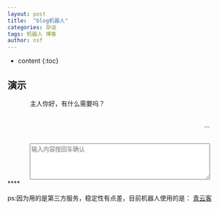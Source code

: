 ```yaml
---
layout: post
title:  "blog机器人"
categories: 杂谈
tags: 机器人 博客
author: nsf
---
```


* content
{:toc}
## 演示

<script src="https://unpkg.com/axios/dist/axios.min.js"></script>
<link rel="stylesheet" href="https://cdn.jsdelivr.net/npm/font-awesome/css/font-awesome.min.css">

<style> 
.my{float:right} 
.talk{width:80%; height:50px;margin:0 auto;} 
.input-area{display: flex;justify-content: center;align-items: center}
.comments {width:80%; overflow:auto; word-break:break-all;}
</style> 
<script>
	var xmlHttp;
	//键盘监听
	function onKeyDown(str){
		if(window.event.keyCode == "13" && event.ctrlKey ){
			document.getElementById("search").value += "\n";
		}else if(window.event.keyCode == "13"){
			event.preventDefault();
			sendMessage(str);
		}
	}
	//发送一个消息
	function sendMessage(str) {
		if(str==""){
			return
		}
		//添加信息
		document.getElementById('my').innerHTML = `<div class="my">${str}<i class="fa fa-user-circle fa-2x" aria-hidden="true"></i></div>`
		//清空输入框
		document.getElementById('search').value = '';
		xmlHttp = GetXmlHttpObject()
		var url = "https://bird.ioliu.cn/v1?url=http://api.qingyunke.com/api.php";
		url = url + "?key=free&appid=0&msg=" + str;
		xmlHttp.onreadystatechange = stateChanged;
		xmlHttp.open("GET", url, true);
		xmlHttp.send(null);
	}
	//接收到一个消息
	function stateChanged(){
		if(xmlHttp.readyState==4){
			var msg=eval('('+xmlHttp.responseText+')');
			document.getElementById('talk').innerHTML = `<div class="robot-chat"><i class="fa fa-female fa-2x" aria-hidden="true"></i>${msg.content}</div>`;
		}
	}
	function GetXmlHttpObject(){
		var xmlHttp=null;
		try{
			xmlHttp=new XMLHttpRequest();
		}catch(e){
			try{
				xmlHttp=new ActiveXObject("Msxml2.XMLHTTP");
			}catch(e){
				xmlHttp=new ActiveXObject("Microsoft.XMLHTTP");
			}
		}
		return xmlHttp;
	}
</script>
<div style="overflow: hidden" onkeydown="onKeyDown(document.getElementById('search').value)"  >
	<div id="talk" class="talk">
		<div class="robot-chat"><i class="fa fa-female fa-2x" aria-hidden="true"></i>主人你好，有什么需要吗？</div>
	</div>
	<div id="my" class="talk"><div class="my">...<i class="fa fa-user-circle fa-2x" aria-hidden="true"></i></div></div>
	<div>
		<a id="msg_end" name="1" href="#1"> </a>
	</div>
	<div class="input-area">
		<textarea class="comments" rows="5" id="search" autocomplete="off" disableautocomplete placeholder="输入内容按回车确认"></textarea>
	</div>
</div>****






ps:因为用的是第三方服务，稳定性有点差，目前机器人使用的是： [青云客](https://www.qingyunke.com)



